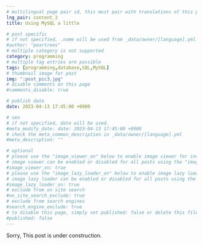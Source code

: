 ```yaml
---
# multilingual page pair id, this must pair with translations of this page. (This name must be unique)
lng_pair: content_2
title: Using MySQL a little

# post specific
# if not specified, .name will be used from _data/owner/[language].yml
#author: "peartrees"
# multiple category is not supported
category: programming
# multiple tag entries are possible
tags: [programming,database,SQL,MySQL]
# thumbnail image for post
img: ":post_pic3.jpg"
# disable comments on this page
#comments_disable: true

# publish date
date: 2023-04-13 17:45:00 +0900

# seo
# if not specified, date will be used.
#meta_modify_date: date: 2023-04-13 17:45:00 +0900
# check the meta_common_description in _data/owner/[language].yml
#meta_description: ""

# optional
# please use the "image_viewer_on" below to enable image viewer for individual pages or posts (_posts/ or [language]/_posts folders).
# image viewer can be enabled or disabled for all posts using the "image_viewer_posts: true" setting in _data/conf/main.yml.
#image_viewer_on: true
# please use the "image_lazy_loader_on" below to enable image lazy loader for individual pages or posts (_posts/ or [language]/_posts folders).
# image lazy loader can be enabled or disabled for all posts using the "image_lazy_loader_posts: true" setting in _data/conf/main.yml.
#image_lazy_loader_on: true
# exclude from on site search
#on_site_search_exclude: true
# exclude from search engines
#search_engine_exclude: true
# to disable this page, simply set published: false or delete this file
#published: false
---
```


Sorry, This post is under construction.

